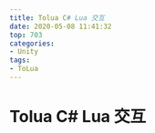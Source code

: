```yaml
---
title: Tolua C# Lua 交互
date: 2020-05-08 11:41:32
top: 703
categories:
- Unity
tags:
- ToLua
---
```


# Tolua C# Lua 交互